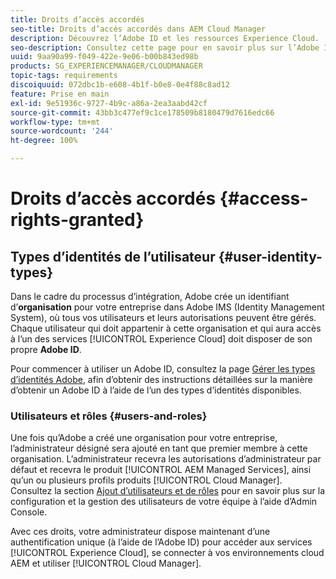 ```yaml
---
title: Droits d’accès accordés
seo-title: Droits d’accès accordés dans AEM Cloud Manager
description: Découvrez l’Adobe ID et les ressources Experience Cloud.
seo-description: Consultez cette page pour en savoir plus sur l’Adobe ID et les ressources AEM Experience Cloud.
uuid: 9aa90a99-f049-422e-9e06-b00b843ed98b
products: SG_EXPERIENCEMANAGER/CLOUDMANAGER
topic-tags: requirements
discoiquuid: 072dbc1b-e608-4b1f-b0e8-0e4f88c8ad12
feature: Prise en main
exl-id: 9e51936c-9727-4b9c-a86a-2ea3aabd42cf
source-git-commit: 43bb3c477ef9c1ce178509b8180479d7616edc66
workflow-type: tm+mt
source-wordcount: '244'
ht-degree: 100%

---
```


# Droits d’accès accordés {#access-rights-granted}

## Types d’identités de l’utilisateur {#user-identity-types}

Dans le cadre du processus d’intégration, Adobe crée un identifiant d’**organisation** pour votre entreprise dans Adobe IMS (Identity Management System), où tous vos utilisateurs et leurs autorisations peuvent être gérés. Chaque utilisateur qui doit appartenir à cette organisation et qui aura accès à l’un des services [!UICONTROL Experience Cloud] doit disposer de son propre **Adobe ID**.

Pour commencer à utiliser un Adobe ID, consultez la page [Gérer les types d’identités Adobe](https://helpx.adobe.com/fr/enterprise/using/identity.html), afin d’obtenir des instructions détaillées sur la manière d’obtenir un Adobe ID à l’aide de l’un des types d’identités disponibles.

### Utilisateurs et rôles {#users-and-roles}

Une fois qu’Adobe a créé une organisation pour votre entreprise, l’administrateur désigné sera ajouté en tant que premier membre à cette organisation. L’administrateur recevra les autorisations d’administrateur par défaut et recevra le produit [!UICONTROL AEM Managed Services], ainsi qu’un ou plusieurs profils produits [!UICONTROL Cloud Manager]. Consultez la section [Ajout d’utilisateurs et de rôles](setting-up-users-and-roles.md) pour en savoir plus sur la configuration et la gestion des utilisateurs de votre équipe à l’aide d’Admin Console.

Avec ces droits, votre administrateur dispose maintenant d’une authentification unique (à l’aide de l’Adobe ID) pour accéder aux services [!UICONTROL Experience Cloud], se connecter à vos environnements cloud AEM et utiliser [!UICONTROL Cloud Manager].
